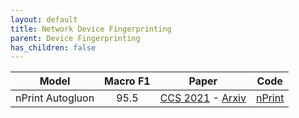 ```yaml
---
layout: default
title: Network Device Fingerprinting
parent: Device Fingerprinting
has_children: false
---
```



|       Model      | Macro F1 |                                                     Paper                                                     |                    Code                   |
|:----------------:|:--------:|:-------------------------------------------------------------------------------------------------------------:|:-----------------------------------------:|
| nPrint Autogluon |     95.5 | [CCS 2021](https://dl.acm.org/doi/abs/10.1145/3460120.3484758) - [Arxiv](https://arxiv.org/pdf/2008.02695.pdf) | [nPrint](https://github.com/nprint/nprint) |
